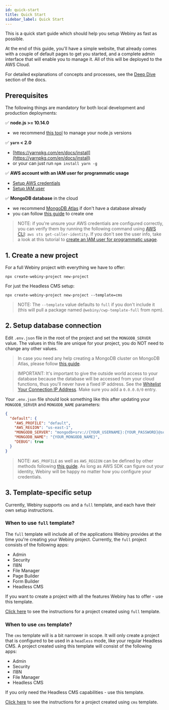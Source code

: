 ```yaml
---
id: quick-start
title: Quick Start
sidebar_label: Quick Start
---
```


This is a quick start guide which should help you setup Webiny as fast as possible.

At the end of this guide, you'll have a simple website, that already comes with a couple of default pages to get you started, and a complete admin interface that will enable you to manage it. All of this will be deployed to the AWS Cloud.

For detailed explanations of concepts and processes, see the [Deep Dive](/docs/deep-dive/project-structure) section of the docs.

## Prerequisites

The following things are mandatory for both local development and production deployments:

✅ **node.js >= 10.14.0**

- we recommend [this tool](https://www.npmjs.com/package/n) to manage your node.js versions

✅ **`yarn` < 2.0**

- [https://yarnpkg.com/en/docs/install](https://yarnpkg.com/en/docs/install)
- or your can just run `npm install yarn -g`

✅ **AWS account with an IAM user for programmatic usage**

- [Setup AWS credentials](https://docs.aws.amazon.com/sdk-for-java/v1/developer-guide/setup-credentials.html)
- [Setup IAM user](https://docs.aws.amazon.com/IAM/latest/UserGuide/getting-started_create-admin-group.html)

✅ **MongoDB database** in the cloud

- we recommend [MongoDB Atlas](https://docs.atlas.mongodb.com/getting-started/) if don't have a database already
- you can follow [this guide](/docs/guides/mongodb-atlas) to create one

> NOTE: if you're unsure your AWS credentials are configured correctly, you can verify them by running the following command using [AWS CLI](https://aws.amazon.com/cli/): `aws sts get-caller-identity`. If you don't see the user info, take a look at this tutorial to [create an IAM user for programmatic usage](https://www.youtube.com/watch?v=tgb_MRVylWw).

## 1. Create a new project

For a full Webiny project with everything we have to offer:

```
npx create-webiny-project new-project
```

For just the Headless CMS setup:

```
npx create-webiny-project new-project --template=cms
```

> NOTE: The `--template` value defaults to `full` if you don't include it (this will pull a package named `@webiny/cwp-template-full` from npm).

## 2. Setup database connection

Edit `.env.json` file in the root of the project and set the `MONGODB_SERVER` value. The values in this file are unique for your project, you do NOT need to change any other values.

> In case you need any help creating a MongoDB cluster on MongoDB Atlas, please follow [this guide](/docs/guides/mongodb-atlas).

> IMPORTANT: It's important to give the outside world access to your database because the database will be accessed from your cloud functions, thus you'll never have a fixed IP address. See the [Whitelist Your Connection IP Address](https://docs.atlas.mongodb.com/getting-started/#whitelist-your-connection-ip-address). Make sure you add a `0.0.0.0/0` entry.

Your `.env.json` file should look something like this after updating your `MONGODB_SERVER` and `MONGODB_NAME` parameters:

```json
{
  "default": {
    "AWS_PROFILE": "default",
    "AWS_REGION": "us-east-1",
    "MONGODB_SERVER": "mongodb+srv://{YOUR_USERNAME}:{YOUR_PASSWORD}@someclustername.mongodb.net",
    "MONGODB_NAME": "{YOUR_MONGODB_NAME}",
    "DEBUG": true
  }
}
```

> NOTE: `AWS_PROFILE` as well as `AWS_REGION` can be defined by other methods following [this guide](https://docs.aws.amazon.com/cli/latest/userguide/cli-configure-envvars.html). As long as AWS SDK can figure out your identity, Webiny will be happy no matter how you configure your credentials.

## 3. Template-specific setup

Currently, Webiny supports `cms` and a `full` template, and each have their own setup instructions.

### When to use `full` template?

The `full` template will include all of the applications Webiny provides at the time you're creating your Webiny project. Currently, the `full` project consists of the following apps:

- Admin
- Security
- I18N
- File Manager
- Page Builder
- Form Builder
- Headless CMS

If you want to create a project with all the features Webiny has to offer - use this template.

[Click here](/docs/get-started/template-setup/cwp-template-full) to see the instructions for a project created using `full` template.

### When to use `cms` template?

The `cms` template will is a bit narrower in scope. It will only create a project that is configured to be used in a `headless` mode, like your regular Headless CMS. A project created using this template will consist of the following apps:

- Admin
- Security
- I18N
- File Manager
- Headless CMS

If you only need the Headless CMS capabilities - use this template.

[Click here](/docs/get-started/template-setup/cwp-template-cms) to see the instructions for a project created using `cms` template.
